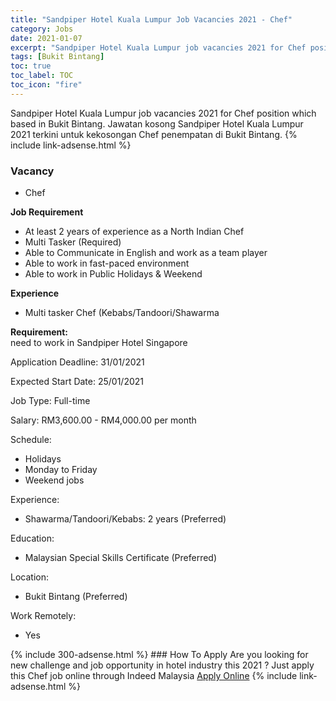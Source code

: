 ```yaml
---
title: "Sandpiper Hotel Kuala Lumpur Job Vacancies 2021 - Chef" 
category: Jobs 
date: 2021-01-07 
excerpt: "Sandpiper Hotel Kuala Lumpur job vacancies 2021 for Chef position which based in Bukit Bintang. Jawatan kosong Sandpiper Hotel Kuala Lumpur 2021 terkini untuk kekosongan Chef penempatan di Bukit Bintang" 
tags: [Bukit Bintang] 
toc: true 
toc_label: TOC 
toc_icon: "fire" 
--- 
```


Sandpiper Hotel Kuala Lumpur job vacancies 2021 for Chef position which based in Bukit Bintang. Jawatan kosong Sandpiper Hotel Kuala Lumpur 2021 terkini untuk kekosongan Chef penempatan di Bukit Bintang. 
{% include link-adsense.html %} 
### Vacancy 
- Chef 
<div><p><b>Job Requirement</b></p><ul><li>At least 2 years of experience as a North Indian Chef</li><li>Multi Tasker (Required)</li><li>Able to Communicate in English and work as a team player</li><li>Able to work in fast-paced environment</li><li>Able to work in Public Holidays &amp; Weekend</li></ul><p><b>Experience </b></p><ul><li>Multi tasker Chef (Kebabs/Tandoori/Shawarma</li></ul><p><b>Requirement: </b><br>need to work in Sandpiper Hotel Singapore</p><p>Application Deadline: 31/01/2021</p><p>Expected Start Date: 25/01/2021</p><p>Job Type: Full-time</p><p>Salary: RM3,600.00 - RM4,000.00 per month</p><p>Schedule:</p><ul><li>Holidays</li><li>Monday to Friday</li><li>Weekend jobs</li></ul><p>Experience:</p><ul><li>Shawarma/Tandoori/Kebabs: 2 years (Preferred)</li></ul><p>Education:</p><ul><li>Malaysian Special Skills Certificate (Preferred)</li></ul><p>Location:</p><ul><li>Bukit Bintang (Preferred)</li></ul><p>Work Remotely:</p><ul><li>Yes</li></ul></div> 
{% include 300-adsense.html %} 
### How To Apply 
Are you looking for new challenge and job opportunity in hotel industry this 2021 ?
Just apply this Chef job online through Indeed Malaysia 
<a href="https://malaysia.indeed.com/viewjob?jk=6f139fec59e70b9b" class="btn btn--info" target="_blank" rel="nofollow noopenner">Apply Online</a> 
{% include link-adsense.html %} 